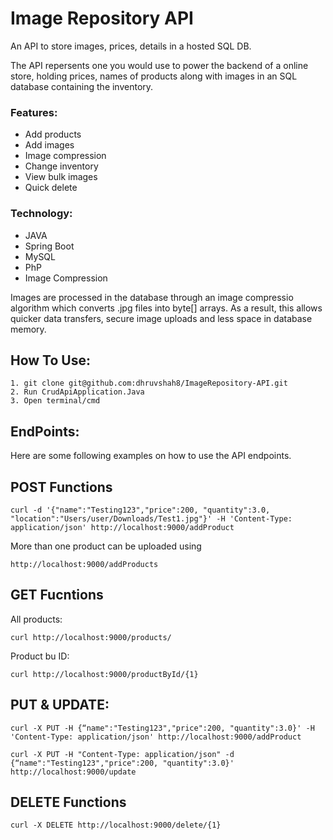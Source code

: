 # Image Repository API
An API to store images, prices, details in a hosted SQL DB. 


The API repersents one you would use to power the backend of a online store, holding prices, names of products along with images in an SQL database containing the inventory. 

### Features: 
- Add products 
- Add images 
- Image compression 
- Change inventory 
- View bulk images 
- Quick delete 

### Technology:
- JAVA 
- Spring Boot
- MySQL 
- PhP
- Image Compression

Images are processed in the database through an image compressio algorithm which converts .jpg files into byte[] arrays. As a result, this allows quicker data transfers, secure image uploads and less space in database memory.  

## How To Use: 
```
1. git clone git@github.com:dhruvshah8/ImageRepository-API.git
2. Run CrudApiApplication.Java
3. Open terminal/cmd 
```

## EndPoints: 
Here are some following examples on how to use the API endpoints. 

## POST Functions
```
curl -d '{"name":"Testing123","price":200, "quantity":3.0, "location":"Users/user/Downloads/Test1.jpg"}' -H 'Content-Type: application/json' http://localhost:9000/addProduct
```
More than one product can be uploaded using 
```
http://localhost:9000/addProducts 
```


## GET Fucntions
All products: 
```
curl http://localhost:9000/products/
```
Product bu ID: 
```
curl http://localhost:9000/productById/{1}
```

## PUT & UPDATE: 
```
curl -X PUT -H {“name":"Testing123","price":200, "quantity":3.0}' -H 'Content-Type: application/json' http://localhost:9000/addProduct

curl -X PUT -H "Content-Type: application/json" -d {“name":"Testing123","price":200, "quantity":3.0}' http://localhost:9000/update
```


## DELETE Functions 
```
curl -X DELETE http://localhost:9000/delete/{1}
```
